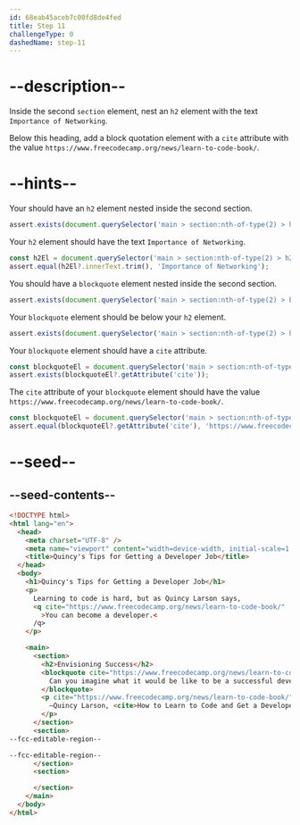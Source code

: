 ```yaml
---
id: 68eab45aceb7c00fd8de4fed
title: Step 11
challengeType: 0
dashedName: step-11
---
```


# --description--

Inside the second `section` element, nest an `h2` element with the text `Importance of Networking`.

Below this heading, add a block quotation element with a `cite` attribute with the value `https://www.freecodecamp.org/news/learn-to-code-book/`.

# --hints--

Your should have an `h2` element nested inside the second section.

```js
assert.exists(document.querySelector('main > section:nth-of-type(2) > h2'));
```

Your `h2` element should have the text `Importance of Networking`.

```js
const h2El = document.querySelector('main > section:nth-of-type(2) > h2');
assert.equal(h2El?.innerText.trim(), 'Importance of Networking');
```

You should have a `blockquote` element nested inside the second section.

```js
assert.exists(document.querySelector('main > section:nth-of-type(2) > blockquote'));
```

Your `blockquote` element should be below your `h2` element.

```js
assert.exists(document.querySelector('main > section:nth-of-type(2) > h2 + blockquote'));
```

Your `blockquote` element should have a `cite` attribute.

```js
const blockquoteEl = document.querySelector('main > section:nth-of-type(2) > blockquote');
assert.exists(blockquoteEl?.getAttribute('cite'));
```

The `cite` attribute of your `blockquote` element should have the value `https://www.freecodecamp.org/news/learn-to-code-book/`.

```js
const blockquoteEl = document.querySelector('main > section:nth-of-type(2) > blockquote');
assert.equal(blockquoteEl?.getAttribute('cite'), 'https://www.freecodecamp.org/news/learn-to-code-book/');
```

# --seed--

## --seed-contents--

```html
<!DOCTYPE html>
<html lang="en">
  <head>
    <meta charset="UTF-8" />
    <meta name="viewport" content="width=device-width, initial-scale=1.0" />
    <title>Quincy's Tips for Getting a Developer Job</title>
  </head>
  <body>
    <h1>Quincy's Tips for Getting a Developer Job</h1>
    <p>
      Learning to code is hard, but as Quincy Larson says,
      <q cite="https://www.freecodecamp.org/news/learn-to-code-book/"
        >You can become a developer.<
      /q>
    </p>

    <main>
      <section>
        <h2>Envisioning Success</h2>
        <blockquote cite="https://www.freecodecamp.org/news/learn-to-code-book/">
          Can you imagine what it would be like to be a successful developer? To have built software systems that people rely upon?
        </blockquote>
        <p cite="https://www.freecodecamp.org/news/learn-to-code-book/">
          —Quincy Larson, <cite>How to Learn to Code and Get a Developer Job [Full Book]</cite>
        </p>
      </section>
      <section>
--fcc-editable-region--

--fcc-editable-region--
      </section>
      <section>

      </section>
    </main>
  </body>
</html>
```
